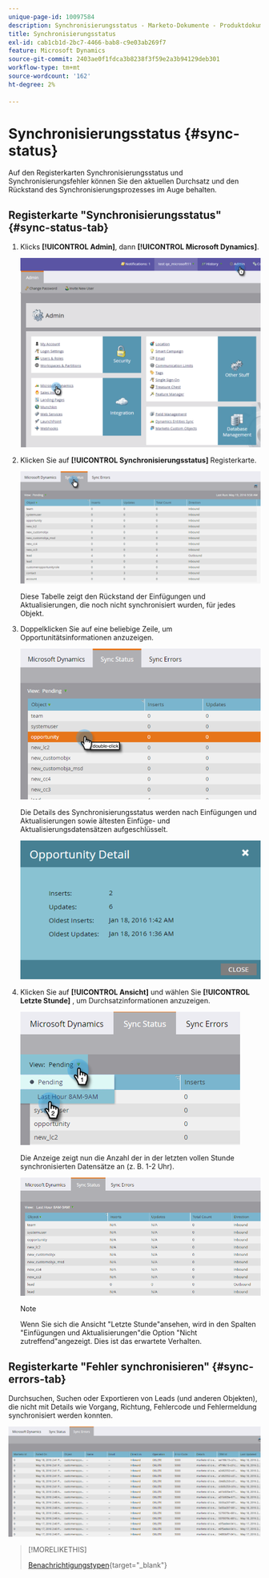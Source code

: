 ```yaml
---
unique-page-id: 10097584
description: Synchronisierungsstatus - Marketo-Dokumente - Produktdokumentation
title: Synchronisierungsstatus
exl-id: cab1cb1d-2bc7-4466-bab8-c9e03ab269f7
feature: Microsoft Dynamics
source-git-commit: 2403ae0f1fdca3b8238f3f59e2a3b94129deb301
workflow-type: tm+mt
source-wordcount: '162'
ht-degree: 2%

---
```


# Synchronisierungsstatus {#sync-status}

Auf den Registerkarten Synchronisierungsstatus und Synchronisierungsfehler können Sie den aktuellen Durchsatz und den Rückstand des Synchronisierungsprozesses im Auge behalten.

## Registerkarte &quot;Synchronisierungsstatus&quot; {#sync-status-tab}

1. Klicks **[!UICONTROL Admin]**, dann **[!UICONTROL Microsoft Dynamics]**.

   ![](assets/image2016-1-20-11-3a34-3a14.png)

1. Klicken Sie auf **[!UICONTROL Synchronisierungsstatus]** Registerkarte.

   ![](assets/image2016-5-19-10-3a1-3a11.png)

   Diese Tabelle zeigt den Rückstand der Einfügungen und Aktualisierungen, die noch nicht synchronisiert wurden, für jedes Objekt.

1. Doppelklicken Sie auf eine beliebige Zeile, um Opportunitätsinformationen anzuzeigen.

   ![](assets/image2016-5-19-10-3a3-3a21.png)

   Die Details des Synchronisierungsstatus werden nach Einfügungen und Aktualisierungen sowie ältesten Einfüge- und Aktualisierungsdatensätzen aufgeschlüsselt.

   ![](assets/image2016-1-22-10-3a51-3a10.png)

1. Klicken Sie auf **[!UICONTROL Ansicht]** und wählen Sie **[!UICONTROL Letzte Stunde]** , um Durchsatzinformationen anzuzeigen.

   ![](assets/image2016-5-19-10-3a20-3a7.png)

   Die Anzeige zeigt nun die Anzahl der in der letzten vollen Stunde synchronisierten Datensätze an (z. B. 1-2 Uhr).

   ![](assets/image2016-5-19-10-3a22-3a15.png)

   >[!NOTE]
   >
   >Wenn Sie sich die Ansicht &quot;Letzte Stunde&quot;ansehen, wird in den Spalten &quot;Einfügungen und Aktualisierungen&quot;die Option &quot;Nicht zutreffend&quot;angezeigt. Dies ist das erwartete Verhalten.

## Registerkarte &quot;Fehler synchronisieren&quot; {#sync-errors-tab}

Durchsuchen, Suchen oder Exportieren von Leads (und anderen Objekten), die nicht mit Details wie Vorgang, Richtung, Fehlercode und Fehlermeldung synchronisiert werden konnten.

![](assets/image2016-5-19-10-3a26-3a35.png)

>[!MORELIKETHIS]
>
>[Benachrichtigungstypen](/help/marketo/product-docs/core-marketo-concepts/miscellaneous/understanding-notifications/notification-types.md){target="_blank"}
